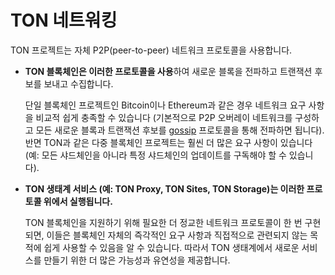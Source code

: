 # TON 네트워킹

TON 프로젝트는 자체 P2P(peer-to-peer) 네트워크 프로토콜을 사용합니다.

- **TON 블록체인은 이러한 프로토콜을 사용**하여 새로운 블록을 전파하고 트랜잭션 후보를 보내고 수집합니다.

  단일 블록체인 프로젝트인 Bitcoin이나 Ethereum과 같은 경우 네트워크 요구 사항을 비교적 쉽게 충족할 수 있습니다 (기본적으로 P2P 오버레이 네트워크를 구성하고 모든 새로운 블록과 트랜잭션 후보를 [gossip](https://en.wikipedia.org/wiki/Gossip_protocol) 프로토콜을 통해 전파하면 됩니다). 반면 TON과 같은 다중 블록체인 프로젝트는 훨씬 더 많은 요구 사항이 있습니다 (예: 모든 샤드체인을 아니라 특정 샤드체인의 업데이트를 구독해야 할 수 있습니다).

- **TON 생태계 서비스 (예: TON Proxy, TON Sites, TON Storage)는 이러한 프로토콜 위에서 실행됩니다.**

  TON 블록체인을 지원하기 위해 필요한 더 정교한 네트워크 프로토콜이 한 번 구현되면, 이들은 블록체인 자체의 즉각적인 요구 사항과 직접적으로 관련되지 않는 목적에 쉽게 사용할 수 있음을 알 수 있습니다. 따라서 TON 생태계에서 새로운 서비스를 만들기 위한 더 많은 가능성과 유연성을 제공합니다.
